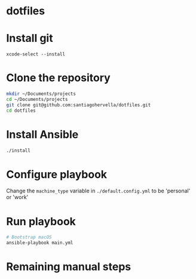 # dotfiles

# Install git

`xcode-select --install`

# Clone the repository

```sh
mkdir ~/Documents/projects
cd ~/Documents/projects
git clone git@github.com:santiagohervella/dotfiles.git
cd dotfiles
```

# Install Ansible

```sh
./install
```

# Configure playbook

Change the `machine_type` variable in `./default.config.yml` to be 'personal' or 'work'

# Run playbook

```sh
# Bootstrap macOS
ansible-playbook main.yml
```

# Remaining manual steps
